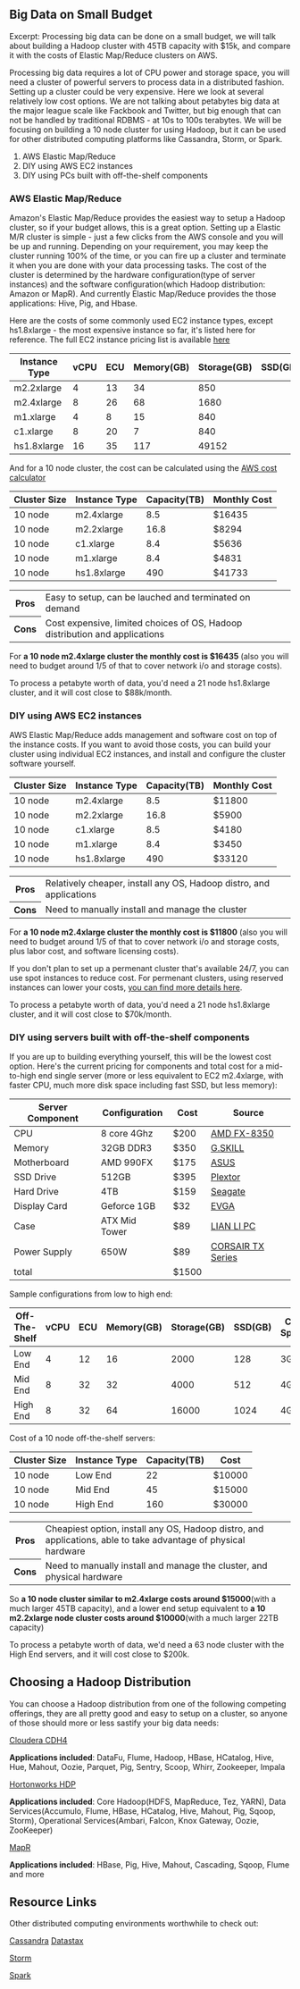 ## Big Data on Small Budget

Excerpt: Processing big data can be done on a small budget, we will talk about building a Hadoop cluster with 45TB capacity with $15k, and compare it with the costs of Elastic Map/Reduce clusters on AWS.

Processing big data requires a lot of CPU power and storage space, you will need a cluster of powerful servers to process data in a distributed fashion. Setting up a cluster could be very expensive. Here we look at several relatively low cost options. We are not talking about petabytes big data at the major league scale like Fackbook and Twitter, but big enough that can not be handled by traditional RDBMS - at 10s to 100s terabytes. We will be focusing on building a 10 node cluster for using Hadoop, but it can be used for other distributed computing platforms like Cassandra, Storm, or Spark.

1. AWS Elastic Map/Reduce
2. DIY using AWS EC2 instances
3. DIY using PCs built with off-the-shelf components

### AWS Elastic Map/Reduce

Amazon's Elastic Map/Reduce provides the easiest way to setup a Hadoop cluster, so if your budget allows, this is a great option. Setting up a Elastic M/R cluster is simple - just a few clicks from the AWS console and you will be up and running.  Depending on your requirement, you may keep the cluster running 100% of the time, or you can fire up a cluster and terminate it when you are done with your data processing tasks. The cost of the cluster is determined by the hardware configuration(type of server instances) and the software configuration(which Hadoop distribution: Amazon or MapR). And currently Elastic Map/Reduce provides the those applications: Hive, Pig, and Hbase. 

Here are the costs of some commonly used EC2 instance types, except hs1.8xlarge - the most expensive instance so far, it's listed here for reference. The full EC2 instance pricing list is available [here](http://aws.amazon.com/elasticmapreduce/pricing/)
<table border="0.5">
<thead>
<tr><th>Instance Type</th><th>vCPU</th><th>ECU</th><th>Memory(GB)</th><th>Storage(GB)</th><th>SSD(GB)</th><th>Cost/Hour</th><th>Cost/Month</th></tr>
</thead>
<tbody>
<tr><td>m2.2xlarge</td><td>4</td><td>13</td><td>34</td><td>850</td><td></td><td>$0.82</td><td>$590</td></tr>
<tr><td>m2.4xlarge</td><td>8</td><td>26</td><td>68</td><td>1680</td><td></td><td>$1.64</td><td>$1180</td></tr>
<tr><td>m1.xlarge</td><td>4</td><td>8</td><td>15</td><td>840</td><td></td><td>$0.48</td><td>$345</td></tr>
<tr><td>c1.xlarge</td><td>8</td><td>20</td><td>7</td><td>840</td><td></td><td>$0.58</td><td>$418</td></tr>
<tr><td>hs1.8xlarge</td><td>16</td><td>35</td><td>117</td><td>49152</td><td></td><td>$4.60</td><td>$3312</td></tr>
</tbody>
</table>


And for a 10 node cluster, the cost can be calculated using the [AWS cost calculator](http://calculator.s3.amazonaws.com/calc5.html#s=EMR)


<table border="0.5">
<thead>
<tr><th>Cluster Size</th><th>Instance Type</th><th>Capacity(TB)</th><th>Monthly Cost</th></tr>
</thead>
<tbody>
<tr><td>10 node</td><td>m2.4xlarge</td><td>8.5</td><td>$16435</td></tr>
<tr><td>10 node</td><td>m2.2xlarge</td><td>16.8</td><td>$8294</td></tr>
<tr><td>10 node</td><td>c1.xlarge</td><td>8.4</td><td>$5636</td></tr>
<tr><td>10 node</td><td>m1.xlarge</td><td>8.4</td><td>$4831</td></tr>
<tr><td>10 node</td><td>hs1.8xlarge</td><td>490</td><td>$41733</td></tr>
</tbody>
</table>

<table border="0.5">
<tbody>
<tr><th>Pros</th><td>Easy to setup, can be lauched and terminated on demand</td><tr>
<tr><th>Cons</th><td>Cost expensive, limited choices of OS, Hadoop distribution and applications</td><tr>
</tbody>
</table>

For **a 10 node m2.4xlarge cluster the monthly cost is $16435** (also you will need to budget around 1/5 of that to cover network i/o and storage costs).

To process a petabyte worth of data, you'd need a 21 node hs1.8xlarge cluster, and it will cost close to $88k/month. 

### DIY using AWS EC2 instances 

AWS Elastic Map/Reduce adds management and software cost on top of the instance costs. If you want to avoid those costs, you can build your cluster using individual EC2 instances, and install and configure the cluster software yourself.

<table border="0.5">
<thead>
<tr><th>Cluster Size</th><th>Instance Type</th><th>Capacity(TB)</th><th>Monthly Cost</th></tr>
</thead>
<tbody>
<tr><td>10 node</td><td>m2.4xlarge</td><td>8.5</td><td>$11800</td></tr>
<tr><td>10 node</td><td>m2.2xlarge</td><td>16.8</td><td>$5900</td></tr>
<tr><td>10 node</td><td>c1.xlarge</td><td>8.5</td><td>$4180</td></tr>
<tr><td>10 node</td><td>m1.xlarge</td><td>8.4</td><td>$3450</td></tr>
<tr><td>10 node</td><td>hs1.8xlarge</td><td>490</td><td>$33120</td></tr>
</tbody>
</table>

<table border="0.5">
<tbody>
<tr><th>Pros</th><td>Relatively cheaper, install any OS, Hadoop distro, and applications</td><tr>
<tr><th>Cons</th><td>Need to manually install and manage the cluster</td><tr>
</tbody>
</table>

 
For **a 10 node m2.4xlarge cluster the monthly cost is $11800** (also you will need to budget around 1/5 of that to cover network i/o and storage costs, plus labor cost, and software licensing costs).

If you don't plan to set up a permenant cluster that's available 24/7, you can use spot instances to reduce cost.  For permenant clusters, using reserved instances can lower your costs, [you can find more details here](http://aws.amazon.com/elasticmapreduce/pricing/).

To process a petabyte worth of data, you'd need a 21 node hs1.8xlarge cluster, and it will cost close to $70k/month.  


### DIY using servers built with off-the-shelf components

If you are up to building everything yourself, this will be the lowest cost option. Here's the current pricing for components and total cost for a mid-to-high end single server (more or less equivalent to EC2 m2.4xlarge, with faster CPU, much more disk space including fast SSD, but less memory):

<table border="0.5">
<thead>
<tr><th>Server Component</th><th>Configuration</th><th>Cost</th><th>Source</th></tr>
</thead>
<tbody>
<tr><td>CPU</td><td>8 core 4Ghz</td><td>$200</td><td><a href="http://www.newegg.com/Product/Product.aspx?Item=N82E16819113284">AMD FX-8350</a></td></tr>
<tr><td>Memory</td><td>32GB DDR3 </td><td>$350</td><td><a href="http://www.newegg.com/Product/Product.aspx?Item=N82E16820231590">G.SKILL</a></td></tr>
<tr><td>Motherboard</td><td>AMD 990FX</td><td>$175</td><td><a href="http://www.newegg.com/Product/Product.aspx?Item=N82E16813131877">ASUS</a></td></tr>
<tr><td>SSD Drive</td><td>512GB</td><td>$395</td><td><a href="http://www.newegg.com/Product/Product.aspx?Item=N82E16820249034">Plextor</a></td></tr>
<tr><td>Hard Drive</td><td>4TB</td><td>$159</td><td><a href="http://www.newegg.com/Product/Product.aspx?Item=N82E16822178338">Seagate</a></td></tr>
<tr><td>Display Card</td><td>Geforce 1GB</td><td>$32</td><td><a href="http://www.newegg.com/Product/Product.aspx?Item=N82E16814130585">EVGA</a></td></tr>
<tr><td>Case</td><td>ATX Mid Tower</td><td>$89</td><td><a href="http://www.newegg.com/Product/Product.aspx?Item=N82E16811112331">LIAN LI PC</a></td></tr>
<tr><td>Power Supply</td><td>650W</td><td>$89</td><td><a href="http://www.newegg.com/Product/Product.aspx?Item=N82E16817139005">CORSAIR TX Series</a></td></tr>
<tr><td>total</td><td></td><td>$1500</td><td></td></tr>
</tbody>
</table>

Sample configurations from low to high end:
<table border="0.5">
<thead>
<tr><th>Off-The-Shelf</th><th>vCPU</th><th>ECU</th><th>Memory(GB)</th><th>Storage(GB)</th><th>SSD(GB)</th><th>CPU Speed</th><th>Cost</th></tr>
</thead>
<tbody>
<tr><td>Low End</td><td>4</td><td>12</td><td>16</td><td>2000</td><td>128</td><td>3Ghz</td><td>$1000 </td></tr>
<tr><td>Mid End</td><td>8</td><td>32</td><td>32</td><td>4000</td><td>512</td><td>4Ghz</td><td>$1500</td></tr>
<tr><td>High End</td><td>8</td><td>32</td><td>64</td><td>16000</td><td>1024</td><td>4Ghz</td><td>$3000</td></tr>
</tbody>
</table>

Cost of a 10 node off-the-shelf servers:
<table border="0.5">
<thead>
<tr><th>Cluster Size</th><th>Instance Type</th><th>Capacity(TB)</th><th>Cost</th></tr>
</thead>
<tbody>
<tr><td>10 node</td><td>Low End</td><td>22</td><td>$10000</td></tr>
<tr><td>10 node</td><td>Mid End</td><td>45</td><td>$15000</td></tr>
<tr><td>10 node</td><td>High End</td><td>160</td><td>$30000</td></tr>
</tbody>
</table>

<table border="0.5">
<tbody>
<tr><th>Pros</th><td>Cheapiest option, install any OS, Hadoop distro, and applications, able to take advantage of physical hardware</td><tr>
<tr><th>Cons</th><td>Need to manually install and manage the cluster, and physical hardware</td><tr>
</tbody>
</table>

So **a 10 node cluster similar to m2.4xlarge costs around $15000**(with a much larger 45TB capacity), and a lower end setup equivalent to **a 10 m2.2xlarge node cluster costs around $10000**(with a much larger 22TB capacity)

To process a petabyte worth of data, we'd need a 63 node cluster with the High End servers, and it will cost close to $200k.  


## Choosing a Hadoop Distribution

You can choose a Hadoop distribution from one of the following competing offerings, they are all pretty good and easy to setup on a cluster, so anyone of those should more or less sastify your big data needs:


[Cloudera CDH4](http://www.cloudera.com/content/cloudera/en/products-and-services/cdh.html)

**Applications included**: DataFu, Flume, Hadoop, HBase, HCatalog, Hive, Hue, Mahout, Oozie, Parquet, Pig, Sentry, Scoop, Whirr, Zookeeper, Impala
 
[Hortonworks HDP](http://hortonworks.com/products/hdp/)

**Applications included**: Core Hadoop(HDFS, MapReduce, Tez, YARN), Data Services(Accumulo, Flume, HBase, HCatalog, Hive, Mahout, Pig, Sqoop, Storm), Operational Services(Ambari, Falcon, Knox Gateway, Oozie, ZooKeeper)


[MapR](http://www.mapr.com/products/mapr-editions)

**Applications included**: HBase, Pig, Hive, Mahout, Cascading, Sqoop, Flume and more

## Resource Links

Other distributed computing environments worthwhile to check out:

[Cassandra](http://cassandra.apache.org/) [Datastax](http://www.datastax.com/)

[Storm](http://storm-project.net/)

[Spark](http://spark.incubator.apache.org/)





	

	

